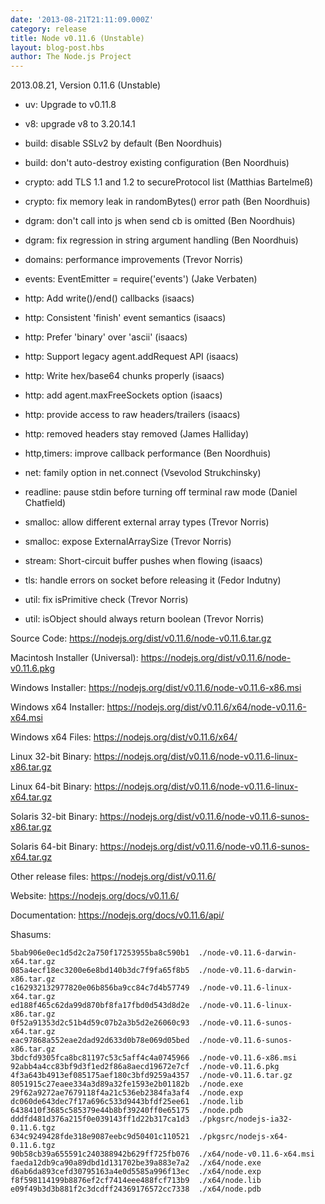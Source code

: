 ```yaml
---
date: '2013-08-21T21:11:09.000Z'
category: release
title: Node v0.11.6 (Unstable)
layout: blog-post.hbs
author: The Node.js Project
---
```


2013.08.21, Version 0.11.6 (Unstable)

- uv: Upgrade to v0.11.8

- v8: upgrade v8 to 3.20.14.1

- build: disable SSLv2 by default (Ben Noordhuis)

- build: don't auto-destroy existing configuration (Ben Noordhuis)

- crypto: add TLS 1.1 and 1.2 to secureProtocol list (Matthias Bartelmeß)

- crypto: fix memory leak in randomBytes() error path (Ben Noordhuis)

- dgram: don't call into js when send cb is omitted (Ben Noordhuis)

- dgram: fix regression in string argument handling (Ben Noordhuis)

- domains: performance improvements (Trevor Norris)

- events: EventEmitter = require('events') (Jake Verbaten)

- http: Add write()/end() callbacks (isaacs)

- http: Consistent 'finish' event semantics (isaacs)

- http: Prefer 'binary' over 'ascii' (isaacs)

- http: Support legacy agent.addRequest API (isaacs)

- http: Write hex/base64 chunks properly (isaacs)

- http: add agent.maxFreeSockets option (isaacs)

- http: provide access to raw headers/trailers (isaacs)

- http: removed headers stay removed (James Halliday)

- http,timers: improve callback performance (Ben Noordhuis)

- net: family option in net.connect (Vsevolod Strukchinsky)

- readline: pause stdin before turning off terminal raw mode (Daniel Chatfield)

- smalloc: allow different external array types (Trevor Norris)

- smalloc: expose ExternalArraySize (Trevor Norris)

- stream: Short-circuit buffer pushes when flowing (isaacs)

- tls: handle errors on socket before releasing it (Fedor Indutny)

- util: fix isPrimitive check (Trevor Norris)

- util: isObject should always return boolean (Trevor Norris)

Source Code: https://nodejs.org/dist/v0.11.6/node-v0.11.6.tar.gz

Macintosh Installer (Universal): https://nodejs.org/dist/v0.11.6/node-v0.11.6.pkg

Windows Installer: https://nodejs.org/dist/v0.11.6/node-v0.11.6-x86.msi

Windows x64 Installer: https://nodejs.org/dist/v0.11.6/x64/node-v0.11.6-x64.msi

Windows x64 Files: https://nodejs.org/dist/v0.11.6/x64/

Linux 32-bit Binary: https://nodejs.org/dist/v0.11.6/node-v0.11.6-linux-x86.tar.gz

Linux 64-bit Binary: https://nodejs.org/dist/v0.11.6/node-v0.11.6-linux-x64.tar.gz

Solaris 32-bit Binary: https://nodejs.org/dist/v0.11.6/node-v0.11.6-sunos-x86.tar.gz

Solaris 64-bit Binary: https://nodejs.org/dist/v0.11.6/node-v0.11.6-sunos-x64.tar.gz

Other release files: https://nodejs.org/dist/v0.11.6/

Website: https://nodejs.org/docs/v0.11.6/

Documentation: https://nodejs.org/docs/v0.11.6/api/

Shasums:

```
5bab906e0ec1d5d2c2a750f17253955ba8c590b1  ./node-v0.11.6-darwin-x64.tar.gz
085a4ecf18ec3200e6e8bd140b3dc7f9fa65f8b5  ./node-v0.11.6-darwin-x86.tar.gz
c162932132977820e06b856ba9cc84c7d4b57749  ./node-v0.11.6-linux-x64.tar.gz
ed188f465c62da99d870bf8fa17fbd0d543d8d2e  ./node-v0.11.6-linux-x86.tar.gz
0f52a91353d2c51b4d59c07b2a3b5d2e26060c93  ./node-v0.11.6-sunos-x64.tar.gz
eac97868a552eae2dad92d633d0b78e069d05bed  ./node-v0.11.6-sunos-x86.tar.gz
3bdcfd9305fca8bc81197c53c5aff4c4a0745966  ./node-v0.11.6-x86.msi
92abb4a4cc83bf9d3f1ed2f86a8aecd19672e7cf  ./node-v0.11.6.pkg
4f3a643b4913ef085175aef180c3bfd9259a4357  ./node-v0.11.6.tar.gz
8051915c27eaee334a3d89a32fe1593e2b01182b  ./node.exe
29f62a9272ae7679118f4a21c536eb2384fa3af4  ./node.exp
dc060de643dec7f17a696c533d9443bfdf25ee61  ./node.lib
6438410f3685c585379e44b8bf39240ff0e65175  ./node.pdb
dddfd481d376a215f0e039143ff1d22b317ca1d3  ./pkgsrc/nodejs-ia32-0.11.6.tgz
634c9249428fde318e9087eebc9d50401c110521  ./pkgsrc/nodejs-x64-0.11.6.tgz
90b58cb39a655591c240388942b629ff725fb076  ./x64/node-v0.11.6-x64.msi
faeda12db9ca90a89dbd1d131702be39a883e7a2  ./x64/node.exe
d6ab6da893cefd30795163a4e0d5585a996f13ec  ./x64/node.exp
f8f598114199b8876ef2cf7414eee488fcf713b9  ./x64/node.lib
e09f49b3d3b881f2c3dcdff24369176572cc7338  ./x64/node.pdb
```
